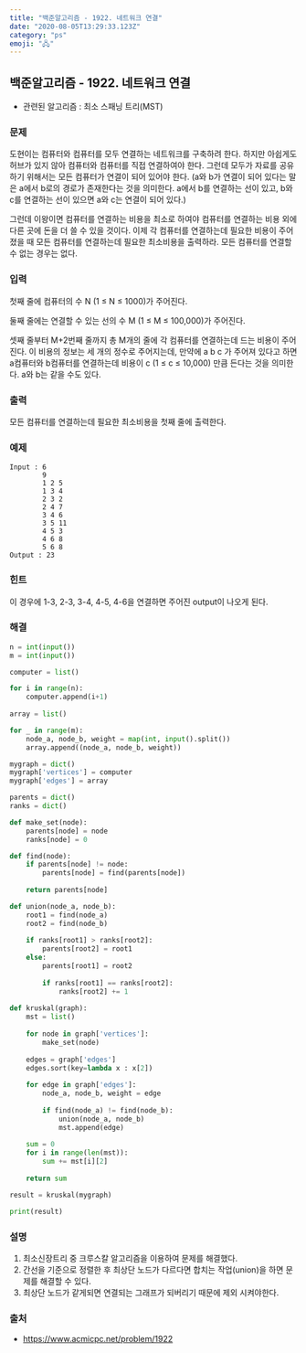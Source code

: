 ```yaml
---
title: "백준알고리즘 - 1922. 네트워크 연결"
date: "2020-08-05T13:29:33.123Z"
category: "ps"
emoji: "🖧"
---
```


## 백준알고리즘 - 1922. 네트워크 연결

- 관련된 알고리즘 : 최소 스패닝 트리(MST)

### 문제

도현이는 컴퓨터와 컴퓨터를 모두 연결하는 네트워크를 구축하려 한다. 하지만 아쉽게도 허브가 있지 않아 컴퓨터와 컴퓨터를 직접 연결하여야 한다. 그런데 모두가 자료를 공유하기 위해서는 모든 컴퓨터가 연결이 되어 있어야 한다. (a와 b가 연결이 되어 있다는 말은 a에서 b로의 경로가 존재한다는 것을 의미한다. a에서 b를 연결하는 선이 있고, b와 c를 연결하는 선이 있으면 a와 c는 연결이 되어 있다.)

그런데 이왕이면 컴퓨터를 연결하는 비용을 최소로 하여야 컴퓨터를 연결하는 비용 외에 다른 곳에 돈을 더 쓸 수 있을 것이다. 이제 각 컴퓨터를 연결하는데 필요한 비용이 주어졌을 때 모든 컴퓨터를 연결하는데 필요한 최소비용을 출력하라. 모든 컴퓨터를 연결할 수 없는 경우는 없다.

### 입력

첫째 줄에 컴퓨터의 수 N (1 ≤ N ≤ 1000)가 주어진다.

둘째 줄에는 연결할 수 있는 선의 수 M (1 ≤ M ≤ 100,000)가 주어진다.

셋째 줄부터 M+2번째 줄까지 총 M개의 줄에 각 컴퓨터를 연결하는데 드는 비용이 주어진다. 이 비용의 정보는 세 개의 정수로 주어지는데, 만약에 a b c 가 주어져 있다고 하면 a컴퓨터와 b컴퓨터를 연결하는데 비용이 c (1 ≤ c ≤ 10,000) 만큼 든다는 것을 의미한다. a와 b는 같을 수도 있다.

### 출력

모든 컴퓨터를 연결하는데 필요한 최소비용을 첫째 줄에 출력한다.

### 예제

```
Input : 6
        9
        1 2 5
        1 3 4
        2 3 2
        2 4 7
        3 4 6
        3 5 11
        4 5 3
        4 6 8
        5 6 8
Output : 23
```

### 힌트

이 경우에 1-3, 2-3, 3-4, 4-5, 4-6을 연결하면 주어진 output이 나오게 된다.

### 해결

```python
n = int(input())
m = int(input())

computer = list()

for i in range(n):
    computer.append(i+1)
    
array = list()

for _ in range(m):
    node_a, node_b, weight = map(int, input().split())
    array.append((node_a, node_b, weight))

mygraph = dict()
mygraph['vertices'] = computer
mygraph['edges'] = array

parents = dict()
ranks = dict()

def make_set(node):
    parents[node] = node
    ranks[node] = 0

def find(node):
    if parents[node] != node:
        parents[node] = find(parents[node])
    
    return parents[node]

def union(node_a, node_b):
    root1 = find(node_a)
    root2 = find(node_b)
    
    if ranks[root1] > ranks[root2]:
        parents[root2] = root1
    else:
        parents[root1] = root2
        
        if ranks[root1] == ranks[root2]:
            ranks[root2] += 1
        
def kruskal(graph):
    mst = list()
    
    for node in graph['vertices']:
        make_set(node)
    
    edges = graph['edges']
    edges.sort(key=lambda x : x[2])
    
    for edge in graph['edges']:
        node_a, node_b, weight = edge
        
        if find(node_a) != find(node_b):
            union(node_a, node_b)
            mst.append(edge)
    
    sum = 0
    for i in range(len(mst)):
        sum += mst[i][2]
        
    return sum

result = kruskal(mygraph)

print(result)
```

### 설명

1. 최소신장트리 중 크루스칼 알고리즘을 이용하여 문제를 해결했다.
2. 간선을 기준으로 정렬한 후 최상단 노드가 다르다면 합치는 작업(union)을 하면 문제를 해결할 수 있다.
3. 최상단 노드가 같게되면 연결되는 그래프가 되버리기 때문에 제외 시켜야한다.

### 출처

- https://www.acmicpc.net/problem/1922
